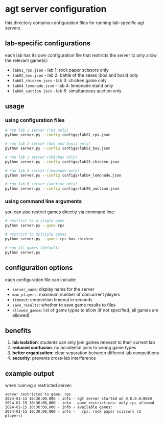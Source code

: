 # agt server configuration

this directory contains configuration files for running lab-specific agt servers.

## lab-specific configurations

each lab has its own configuration file that restricts the server to only allow the relevant game(s):

- `lab01_rps.json` - lab 1: rock paper scissors only
- `lab02_bos.json` - lab 2: battle of the sexes (bos and bosii) only
- `lab03_chicken.json` - lab 3: chicken game only
- `lab04_lemonade.json` - lab 4: lemonade stand only
- `lab06_auction.json` - lab 6: simultaneous auction only

## usage

### using configuration files

```bash
# run lab 1 server (rps only)
python server.py --config configs/lab01_rps.json

# run lab 2 server (bos and bosii only)
python server.py --config configs/lab02_bos.json

# run lab 3 server (chicken only)
python server.py --config configs/lab03_chicken.json

# run lab 4 server (lemonade only)
python server.py --config configs/lab04_lemonade.json

# run lab 6 server (auction only)
python server.py --config configs/lab06_auction.json
```

### using command line arguments

you can also restrict games directly via command line:

```bash
# restrict to a single game
python server.py --game rps

# restrict to multiple games
python server.py --games rps bos chicken

# run all games (default)
python server.py
```

## configuration options

each configuration file can include:

- `server_name`: display name for the server
- `max_players`: maximum number of concurrent players
- `timeout`: connection timeout in seconds
- `save_results`: whether to save game results to files
- `allowed_games`: list of game types to allow (if not specified, all games are allowed)

## benefits

1. **lab isolation**: students can only join games relevant to their current lab
2. **reduced confusion**: no accidental joins to wrong game types
3. **better organization**: clear separation between different lab competitions
4. **security**: prevents cross-lab interference

## example output

when running a restricted server:

```
server restricted to game: rps
2024-01-15 10:30:00,000 - info - agt server started on 0.0.0.0:8080
2024-01-15 10:30:00,000 - info - game restrictions: only rps allowed
2024-01-15 10:30:00,000 - info - available games:
2024-01-15 10:30:00,000 - info -   rps: rock paper scissors (2 players)
``` 